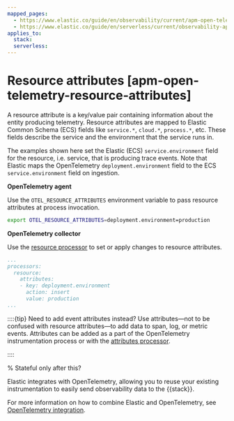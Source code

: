 ```yaml
---
mapped_pages:
  - https://www.elastic.co/guide/en/observability/current/apm-open-telemetry-resource-attributes.html
  - https://www.elastic.co/guide/en/serverless/current/observability-apm-agents-opentelemetry-resource-attributes.html
applies_to:
  stack:
  serverless:
---
```


# Resource attributes [apm-open-telemetry-resource-attributes]

A resource attribute is a key/value pair containing information about the entity producing telemetry. Resource attributes are mapped to Elastic Common Schema (ECS) fields like `service.*`, `cloud.*`, `process.*`, etc. These fields describe the service and the environment that the service runs in.

The examples shown here set the Elastic (ECS) `service.environment` field for the resource, i.e. service, that is producing trace events. Note that Elastic maps the OpenTelemetry `deployment.environment` field to the ECS `service.environment` field on ingestion.

**OpenTelemetry agent**

Use the `OTEL_RESOURCE_ATTRIBUTES` environment variable to pass resource attributes at process invocation.

```bash
export OTEL_RESOURCE_ATTRIBUTES=deployment.environment=production
```

**OpenTelemetry collector**

Use the [resource processor](https://github.com/open-telemetry/opentelemetry-collector-contrib/tree/main/processor/resourceprocessor) to set or apply changes to resource attributes.

```yaml
...
processors:
  resource:
    attributes:
    - key: deployment.environment
      action: insert
      value: production
...
```

::::{tip}
Need to add event attributes instead? Use attributes—​not to be confused with resource attributes—​to add data to span, log, or metric events. Attributes can be added as a part of the OpenTelemetry instrumentation process or with the [attributes processor](https://github.com/open-telemetry/opentelemetry-collector-contrib/blob/main/processor/attributesprocessor).

::::

% Stateful only after this?

Elastic integrates with OpenTelemetry, allowing you to reuse your existing instrumentation to easily send observability data to the {{stack}}.

For more information on how to combine Elastic and OpenTelemetry, see [OpenTelemetry integration](../../../solutions/observability/apps/use-opentelemetry-with-apm.md).